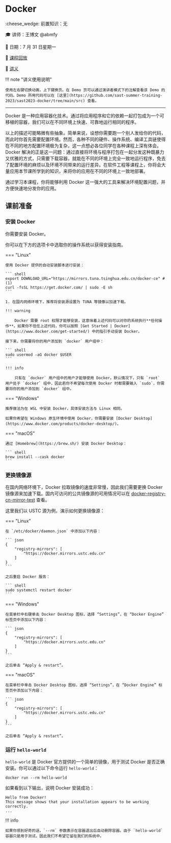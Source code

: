 # Docker

:cheese_wedge: 前置知识：无

:mortar_board: 讲师：王博文 @abmfy

:date: 日期：7 月 31 日星期一

:movie_camera: [课程回放](https://www.bilibili.com/video/BV1jX4y177ui)

:memo: [讲义](https://summer23.net9.org/sast2023-docker)

!!! note "讲义使用说明"

    使用左右键切换动画，上下键换页。在 Demo 页可以通过演讲者模式下的注解查看该 Demo 的代码。Demo 所用代码可以在 [这里](https://github.com/sast-summer-training-2023/sast2023-docker/tree/main/src) 查看。

---

Docker 是一种应用容器化技术。通过将应用程序和它的依赖一起打包成为一个可移植的容器，我们可以在不同环境上快速、可靠地运行相同的程序。

以上的描述可能略微有些抽象。简单来说，设想你需要跑一个别人发给你的代码，而此时你首先需要配置环境。然而，各种不同的硬件、操作系统、编译工具链使得在不同的地方配置环境极为复杂，这一点想必各位同学在各种课程上深有体会。Docker 解决的正是这一问题：通过直接将环境与程序打包在一起分发这种既暴力又优雅的方式，只需要下载容器，就能在不同的环境上完全一致地运行程序，免去了配置环境的麻烦以及环境不同带来的运行差异。在软件工程等课程上，你将会大量应用本节课所学到的知识，来将你的应用在不同的环境上一致地部署。

通过学习本课程，你将能够利用 Docker 这一强大的工具来解决环境配置问题，并方便快速地分发你的应用。

## 课前准备

### 安装 Docker

你需要安装 Docker。

你可以在下方的选项卡中选取你的操作系统以获得安装指南。

=== "Linux"

    使用 Docker 提供的自动安装脚本进行安装：

    ``` shell
    export DOWNLOAD_URL="https://mirrors.tuna.tsinghua.edu.cn/docker-ce" # (1)
    curl -fsSL https://get.docker.com/ | sudo -E sh
    ```

    1. 在国内网络环境下，推荐将安装源设置为 TUNA 等镜像以加速下载。

    !!! warning
    
        Docker 需要 root 权限才能够安装，这意味着上述代码可以对你的系统执行**任何操作**。如果你不信任上述代码，你可以按照 [Get Started | Docker](https://www.docker.com/get-started/) 中的指引手动安装 Docker。

    接下来，你需要将你的用户添加到 `docker` 用户组中：

    ``` shell
    sudo usermod -aG docker $USER
    ``` 

    !!! info

        只有在 `docker` 用户组中的用户才能够使用 Docker。默认情况下，只有 `root` 用户处于 `docker` 组中，因此若你不希望每次使用 Docker 时都需要输入 `sudo`，你需要将你的用户添加到 `docker` 组中。

=== "Windows"

    推荐做法为在 WSL 中安装 Docker，具体安装方法与 Linux 相同。

    如果你希望在 Windows 原生环境中使用 Docker，你需要安装 [Docker Desktop](https://www.docker.com/products/docker-desktop/)。

=== "macOS"

    通过 [Homebrew](https://brew.sh/) 安装 Docker Desktop：

    ``` shell
    brew install --cask docker
    ```

### 更换镜像源

在国内网络环境下，Docker 拉取镜像的速度非常慢，因此我们需要更换 Docker 镜像源来加速下载。国内可访问的公共镜像源的可用情况可以在 [docker-registry-cn-mirror-test](https://github.com/docker-practice/docker-registry-cn-mirror-test/actions) 查看。

这里我们以 USTC 源为例，演示如何更换镜像源：

=== "Linux"

    在 `/etc/docker/daemon.json` 中添加以下内容：

    ``` json
    {
        "registry-mirrors": [
            "https://docker.mirrors.ustc.edu.cn"
        ]
    }
    ```

    之后重启 Docker 服务：

    ``` shell
    sudo systemctl restart docker
    ```

=== "Windows"

    在菜单栏中右键单击 Docker Desktop 图标，选择 “Settings”，在 “Docker Engine” 标签页中添加以下内容：

    ``` json
    {
        "registry-mirrors": [
            "https://docker.mirrors.ustc.edu.cn"
        ]
    }
    ```

    之后单击 “Apply & restart”。

=== "macOS"

    在菜单栏中单击 Docker Desktop 图标，选择 “Settings”，在 “Docker Engine” 标签页中添加以下内容：

    ``` json
    {
        "registry-mirrors": [
            "https://docker.mirrors.ustc.edu.cn"
        ]
    }
    ```

    之后单击 “Apply & restart”。

### 运行 `hello-world`

`hello-world` 是 Docker 官方提供的一个简单的镜像，用于测试 Docker 是否正确安装。你可以通过以下命令运行 `hello-world`：

``` shell
docker run --rm hello-world
```

如果看到以下输出，说明 Docker 安装成功：

``` text
Hello from Docker!
This message shows that your installation appears to be working correctly.
...
```

!!! info
    
    如果你感到好奇的话，`--rm` 参数表示在容器退出后自动删除容器。由于 `hello-world` 容器只是用于测试，因此我们不希望它留在我们的系统中。